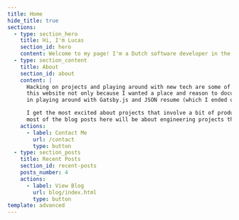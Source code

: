 ```yaml
---
title: Home
hide_title: true
sections:
  - type: section_hero
    title: Hi, I'm Lucas
    section_id: hero
    content: Welcome to my page! I'm a Dutch software developer in the San Francisco Bay Area.
  - type: section_content
    title: About
    section_id: about
    content: |
      Hacking on projects and playing around with new tech are some of my favorite things to do. For example: I started
      this website not only because I wanted a place and reason to document my findings, but also because I was interested
      in playing around with Gatsby.js and JSON resume (which I ended up contributing to). 

      I get the most excited about projects that involve a bit of product management and engineering, so you'll find that
      most of the blog posts here will be about engineering projects through the lens of the user/customer. 
    actions:
      - label: Contact Me
        url: /contact
        type: button
  - type: section_posts
    title: Recent Posts
    section_id: recent-posts
    posts_number: 4
    actions:
      - label: View Blog
        url: blog/index.html
        type: button
template: advanced
---
```

